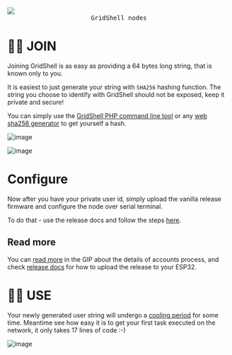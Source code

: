 <img src="https://github.com/invpe/GridShell/assets/106522950/ad0ffc49-d470-45f9-923d-86fc8966c7b7">
<div align=center><tt>GridShell nodes</tt></div>
 
# 👨‍🦲 JOIN

Joining GridShell is as easy as providing a 64 bytes long string, that is known only to you.

It is easiest to just generate your string with `SHA256` hashing function. 
The string you choose to identify with GridShell should not be exposed, keep it private and secure!

You can simply use the [GridShell PHP command line tool](https://github.com/invpe/GridShell/tree/main/Sources/PHP) or any [web sha256 generator](https://tools.keycdn.com/sha256-online-generator) to get yourself a hash.

![image](https://github.com/invpe/GridShell/assets/106522950/d0dd1f6d-0362-4224-8239-d02323896726)

![image](https://github.com/invpe/GridShell/assets/106522950/599819d2-98d5-40d9-a9e4-2118e5b660d0)

 
# Configure

Now after you have your private user id, simply upload the vanilla release firmware and configure the node over serial terminal.

To do that - use the release docs and follow the steps [here](https://github.com/invpe/GridShell/blob/main/Documentation/Tutorials/Release.md).

## Read more

You can [read more](https://github.com/invpe/GridShell/blob/main/Documentation/GIP/0070-V09Accountless.md) in the GIP about the details of accounts process,
and check [release docs](https://github.com/invpe/GridShell/blob/main/Documentation/Tutorials/Release.md) for how to upload the release to your ESP32.


# 🤾‍♂️ USE

Your newly generated user string will undergo a [cooling period](https://github.com/invpe/GridShell/blob/main/Documentation/GIP/0070-V09Accountless.md) for some time.
Meantime see how easy it is to get your first task executed on the network, it only takes 17 lines of code :-)

![image](https://github.com/user-attachments/assets/b5b2234d-af49-49e9-89b3-fe50e6c3734a)






